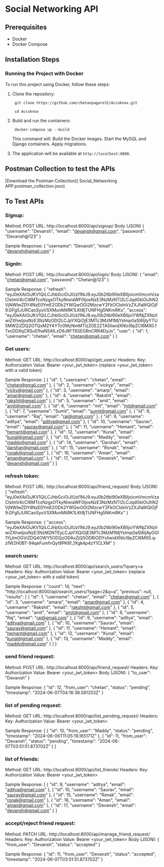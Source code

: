 # Social Networking API

## Prerequisites

- Docker
- Docker Compose

## Installation Steps

### Running the Project with Docker

To run this project using Docker, follow these steps:

1. Clone the repository:

        git clone https://github.com/chetanpagare31/Accuknox.git

        cd Accuknox

2. Build and run the containers:

        docker-compose up --build

    This command will:
        Build the Docker images.
        Start the MySQL and Django containers.
        Apply migrations.

3. The application will be available at `http://localhost:8000`.

## Postman Collection to test the APIs

[Download the Postman Collection]( Social_Networking APP.postman_collection.json)

## To Test APIs 

### Signup:
Method: POST
URL: http://localhost:8000/api/signup/
Body (JSON)
    {
        "username": "Devansh",
        "email": "devansh@gmail.com",
        "password": "Devansh@123"
    }

Sample Response:
    {
        "username": "Devansh",
        "email": "devansh@gmail.com"
    }



### SignIn:
Method: POST
URL: http://localhost:8000/api/login/
Body (JSON):
    {
        "email": "chetan@gmail.com",
        "password": "Chetan@123"
    }

Sample Response:
    {
        "refresh": "eyJ0eXAiOiJKV1QiLCJhbGciOiJIUzI1NiJ9.eyJ0b2tlbl90eXBlIjoicmVmcmVzaCIsImV4cCI6MTcxNzgxOTkyNiwiaWF0IjoxNzE3NzMzNTI2LCJqdGkiOiJhN2VjNWIwZDY4NzE0YmE2ODk2YWQwOGI2MzcwY2FkOCIsInVzZXJfaWQiOjF9.GFg5JURCaoSyuVSXMunMitRK1LKt8jTUNFHg5NKmRKs",
        "access": "eyJ0eXAiOiJKV1QiLCJhbGciOiJIUzI1NiJ9.eyJ0b2tlbl90eXBlIjoiYWNjZXNzIiwiZXhwIjoxNzE3NzMzODI2LCJpYXQiOjE3MTc3MzM1MjYsImp0aSI6IjIyYTU5MWZiZDQ2OTQxM2Y4YTc0MzNmMTIzZGE2ZTA5IiwidXNlcl9pZCI6MX0.fTxcDDXqCRSuEfhaN5AILzD9J8FT6SEGRnCRR4ElyJs",
        "user": {
            "id": 1,
            "username": "chetan",
            "email": "chetan@gmail.com"
        }
    }

### Get users:
Method: GET
URL: http://localhost:8000/api/get_users/
Headers:
Key: Authorization
Value: Bearer <your_jwt_token> (replace <your_jwt_token> with a valid token)

Sample Response:
[
    {
        "id": 1,
        "username": "chetan",
        "email": "chetan@gmail.com"
    },
    {
        "id": 2,
        "username": "vickyp",
        "email": "vicky@gmail.com"
    },
    {
        "id": 3,
        "username": "amarp",
        "email": "amar@gmail.com"
    },
    {
        "id": 4,
        "username": "Rakshit",
        "email": "rakshit@gmail.com"
    },
    {
        "id": 5,
        "username": "amit",
        "email": "amit@gmail.com"
    },
    {
        "id": 6,
        "username": "mit",
        "email": "mit@gmail.com"
    },
    {
        "id": 7,
        "username": "Sumit",
        "email": "sumit@gmail.com"
    },
    {
        "id": 8,
        "username": "Raj",
        "email": "raj@gmail.com"
    },
    {
        "id": 9,
        "username": "aditya",
        "email": "aditya@gmail.com"
    },
    {
        "id": 10,
        "username": "Saurav",
        "email": "saurav@gmail.com"
    },
    {
        "id": 11,
        "username": "Hemant",
        "email": "hemant@gmail.com"
    },
    {
        "id": 12,
        "username": "Kunal",
        "email": "kunal@gmail.com"
    },
    {
        "id": 13,
        "username": "Maddy",
        "email": "maddy@gmail.com"
    },
    {
        "id": 14,
        "username": "Darshan",
        "email": "darshan@gmail.com"
    },
    {
        "id": 15,
        "username": "Ronak",
        "email": "ronak@gmail.com"
    },
    {
        "id": 16,
        "username": "Aman",
        "email": "aman@gmail.com"
    },
    {
        "id": 17,
        "username": "Devansh",
        "email": "devansh@gmail.com"
    }
]

### refresh token:
Method: POST
URL: http://localhost:8000/api/friend_request/
Body (JSON):
{
    "refresh": "eyJ0eXAiOiJKV1QiLCJhbGciOiJIUzI1NiJ9.eyJ0b2tlbl90eXBlIjoicmVmcmVzaCIsImV4cCI6MTcxNzgxOTkyNiwiaWF0IjoxNzE3NzMzNTI2LCJqdGkiOiJhN2VjNWIwZDY4NzE0YmE2ODk2YWQwOGI2MzcwY2FkOCIsInVzZXJfaWQiOjF9.GFg5JURCaoSyuVSXMunMitRK1LKt8jTUNFHg5NKmRKs"
}

Sample Response:
{
    "access": "eyJ0eXAiOiJKV1QiLCJhbGciOiJIUzI1NiJ9.eyJ0b2tlbl90eXBlIjoiYWNjZXNzIiwiZXhwIjoxNzE3NzM2NTEyLCJpYXQiOjE3MTc3MzM1MjYsImp0aSI6IjAyOGI1YjJmOGViZDQ4OWY5ODQzODAxZjQ5ODRiODYxIiwidXNlcl9pZCI6MX0.q-zfW2H0BT-94qeFumfvQyt9PK6f_1Xgk4p4zY1CLXM"
}

### search users:
Method: GET
URL: http://localhost:8000/api/search_users/?query=a
Headers:
Key: Authorization
Value: Bearer <your_jwt_token> (replace <your_jwt_token> with a valid token)

Sample Response:
{
    "count": 14,
    "next": "http://localhost:8000/api/search_users/?page=2&q=a",
    "previous": null,
    "results": [
        {
            "id": 1,
            "username": "chetan",
            "email": "chetan@gmail.com"
        },
        {
            "id": 3,
            "username": "amarp",
            "email": "amar@gmail.com"
        },
        {
            "id": 4,
            "username": "Rakshit",
            "email": "rakshit@gmail.com"
        },
        {
            "id": 5,
            "username": "amit",
            "email": "amit@gmail.com"
        },
        {
            "id": 8,
            "username": "Raj",
            "email": "raj@gmail.com"
        },
        {
            "id": 9,
            "username": "aditya",
            "email": "aditya@gmail.com"
        },
        {
            "id": 10,
            "username": "Saurav",
            "email": "saurav@gmail.com"
        },
        {
            "id": 11,
            "username": "Hemant",
            "email": "hemant@gmail.com"
        },
        {
            "id": 12,
            "username": "Kunal",
            "email": "kunal@gmail.com"
        },
        {
            "id": 13,
            "username": "Maddy",
            "email": "maddy@gmail.com"
        }
    ]
}


### send friend request:
Method: POST
URL: http://localhost:8000/api/friend_request/
Headers:
Key: Authorization
Value: Bearer <your_jwt_token>
Body (JSON):
{
    "to_user": "Devansh"
}

Sample Response:
{
    "id": 12,
    "from_user": "chetan",
    "status": "pending",
    "timestamp": "2024-06-07T04:16:38.581253Z"
}

### list of pending request:
Method: GET
URL: http://localhost:8000/api/list_pending_request/
Headers:
Key: Authorization
Value: Bearer <your_jwt_token>

Sample Response:
[
    {
        "id": 10,
        "from_user": "Maddy",
        "status": "pending",
        "timestamp": "2024-06-06T11:05:19.165171Z"
    },
    {
        "id": 11,
        "from_user": "Devansh",
        "status": "pending",
        "timestamp": "2024-06-07T03:51:51.873702Z"
    }
]
### list of friends:
Method: GET
URL: http://localhost:8000/api/list_friends/
Headers:
Key: Authorization
Value: Bearer <your_jwt_token>

Sample Response:
[
    {
        "id": 9,
        "username": "aditya",
        "email": "aditya@gmail.com"
    },
    {
        "id": 10,
        "username": "Saurav",
        "email": "saurav@gmail.com"
    },
    {
        "id": 15,
        "username": "Ronak",
        "email": "ronak@gmail.com"
    },
    {
        "id": 16,
        "username": "Aman",
        "email": "aman@gmail.com"
    },
    {
        "id": 17,
        "username": "Devansh",
        "email": "devansh@gmail.com"
    }
]

### accept/reject friend request:
Method: PATCH
URL: http://localhost:8000/api/manage_friend_request/
Headers:
Key: Authorization
Value: Bearer <your_jwt_token>
Body (JSON):
{
    "from_user": "Devansh",
    "status": "accepted"
}

Sample Response:
{
    "id": 11,
    "from_user": "Devansh",
    "status": "accepted",
    "timestamp": "2024-06-07T03:51:51.873702Z"
}